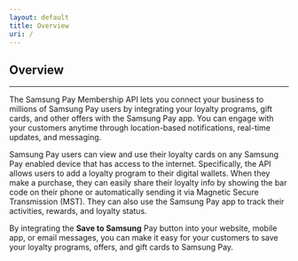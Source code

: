 ```yaml
---
layout: default
title: Overview
uri: /
---
```


## Overview
---
The Samsung Pay Membership API lets you connect your business to millions of Samsung Pay users by integrating your loyalty programs, gift cards, and other offers with the Samsung Pay app. You can engage with your customers anytime through location-based notifications, real-time updates, and messaging.

Samsung Pay users can view and use their loyalty cards on any Samsung Pay enabled device that has access to the internet. Specifically, the API allows users to add a loyalty program to their digital wallets. When they make a purchase, they can easily share their loyalty info by showing the bar code on their phone or automatically sending it via Magnetic Secure Transmission (MST). They can also use the Samsung Pay app to track their activities, rewards, and loyalty status.

By integrating the **Save to Samsung** Pay button into your website, mobile app, or email messages, you can make it easy for your customers to save your loyalty programs, offers, and gift cards to Samsung Pay.
